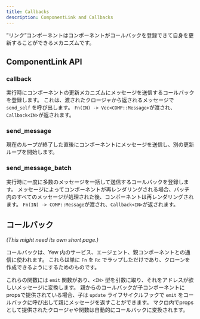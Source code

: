 ```yaml
---
title: Callbacks
description: ComponentLink and Callbacks
---
```

”リンク”コンポーネントはコンポーネントがコールバックを登録できて自身を更新することができるメカニズムです。

## ComponentLink API

### callback

実行時にコンポーネントの更新メカニズムにメッセージを送信するコールバックを登録します。
これは、渡されたクロージャから返されるメッセージで `send_self` を呼び出します。
`Fn(IN) -> Vec<COMP::Message>`が渡され、`Callback<IN>`が返されます。

### send\_message

現在のループが終了した直後にコンポーネントにメッセージを送信し、別の更新ループを開始します。

### send\_message\_batch

実行時に一度に多数のメッセージを一括して送信するコールバックを登録します。
メッセージによってコンポーネントが再レンダリングされる場合、バッチ内のすべてのメッセージが処理された後、コンポーネントは再レンダリングされます。
`Fn(IN) -> COMP::Message`が渡され、`Callback<IN>`が返されます。

## コールバック

_\(This might need its own short page.\)_

コールバックは、Yew 内のサービス、エージェント、親コンポーネントとの通信に使われます。
これらは単に `Fn` を `Rc` でラップしただけであり、クローンを作成できるようにするためのものです。

これらの関数には `emit` 関数があり、`<IN>` 型を引数に取り、それをアドレスが欲しいメッセージに変換します。
親からのコールバックが子コンポーネントにpropsで提供されている場合、子は `update` ライフサイクルフックで `emit` をコールバックに呼び出して親にメッセージを返すことができます。
マクロ内でpropsとして提供されたクロージャや関数は自動的にコールバックに変換されます。
